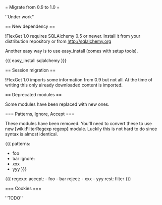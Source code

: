 = Migrate from 0.9 to 1.0 =

''Under work''

== New dependency ==

!FlexGet 1.0 requires SQLAlchemy 0.5 or newer. Install it from your distribution repository or from http://sqlalchemy.org

Another easy way is to use easy_install (comes with setup tools).

{{{
easy_install sqlalchemy
}}}

== Session migration ==

!FlexGet 1.0 imports some information from 0.9 but not all. At the time of writing this only already downloaded content is imported.

== Deprecated modules ==

Some modules have been replaced with new ones.

=== Patterns, Ignore, Accept ===

These modules have been removed. You'll need to convert these to use new [wiki:FilterRegexp regexp] module. Luckily this is not hard to do since syntax is almost identical.

{{{
patterns:
  - foo
  - bar
ignore:
  - xxx
  - yyy
}}}

{{{
regexp:
  accept:
    - foo
    - bar
  reject:
    - xxx
    - yyy
  rest: filter
}}}

=== Cookies ===

''TODO''